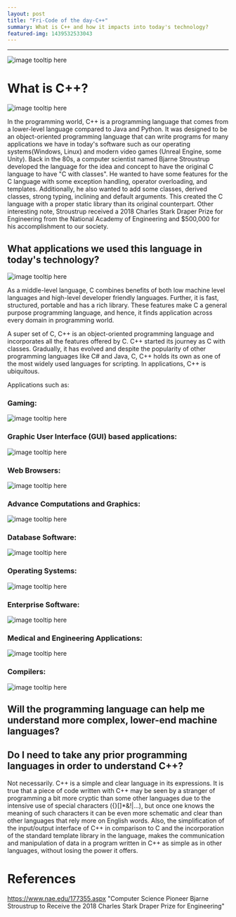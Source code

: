 ```yaml
---
layout: post
title: "Fri-Code of the day-C++"
summary: What is C++ and how it impacts into today's technology?
featured-img: 1439532533043
---
```

---

![image tooltip here](/assets/img/CPP.gif)

# What is C++?
![image tooltip here](/assets/img/Cplusplus.png)


In the programming world, C++ is a programming language that comes from a lower-level language compared to Java and Python. It was designed to be an object-oriented programming language that can write programs for many applications we have in today's software such as our operating systems(Windows, Linux) and modern video games (Unreal Engine, some Unity).  Back in the 80s, a computer scientist named Bjarne
Stroustrup developed the language for the idea and concept to have the original C language to have "C with classes". He wanted to have some features for the C language with  some exception handling, operator overloading, and templates. Additionally, he also wanted to add some classes, derived classes, strong typing, inclining and default arguments. This created the C language with a proper static library than its original counterpart. Other interesting note, Stroustrup received a 2018 Charles Stark Draper Prize for Engineering from the National Academy of Engineering and $500,000 for his accomplishment to our society.



## What applications we used this language in today's technology?
![image tooltip here](/assets/img/cpp-features1.png)

As a middle-level language, C combines benefits of both low machine level languages and high-level developer friendly languages. Further, it is fast, structured, portable and has a rich library. These features make C a general purpose programming language, and hence, it finds application across every domain in programming world.

A super set of C, C++ is an object-oriented programming language and incorporates all the features offered by C. C++ started its journey as C with classes. Gradually, it has evolved and despite the popularity of other programming languages like C# and Java, C, C++ holds its own as one of the most widely used languages for scripting. In applications, C++ is ubiquitous.

Applications such as:

### Gaming:


![image tooltip here](/assets/img/image.gif)

###  Graphic User Interface (GUI) based applications:


![image tooltip here](/assets/img/gdbgui_animation.gif)

###  Web Browsers:

![image tooltip here](/assets/img/favorites.gif)

### Advance Computations and Graphics:

![image tooltip here](/assets/img/Graphics.gif)
###  Database Software:

![image tooltip here](/assets/img/gdb-many-windows.gif)
###  Operating Systems:

![image tooltip here](/assets/img/windows-os.gif)

###  Enterprise Software:

![image tooltip here](/assets/img/Enterprise.gif)

###  Medical and Engineering Applications:

![image tooltip here](/assets/img/1_M2xXPJrenLuvHtizg42X9g.gif)

###  Compilers:


![image tooltip here](1_M2xXPJrenLuvHtizg42X9g.gif)
## Will the programming language can help me understand more complex, lower-end machine languages?
## Do I need to take any prior programming languages in order to understand C++?
Not necessarily. C++ is a simple and clear language in its expressions. It is true that a piece of code written with C++ may be seen by a stranger of programming a bit more cryptic than some other languages due to the intensive use of special characters ({}[]*&!|...), but once one knows the meaning of such characters it can be even more schematic and clear than other languages that rely more on English words.
Also, the simplification of the input/output interface of C++ in comparison to C and the incorporation of the standard template library in the language, makes the communication and manipulation of data in a program written in C++ as simple as in other languages, without losing the power it offers.



# References
https://www.nae.edu/177355.aspx "Computer Science Pioneer Bjarne Stroustrup to Receive the 2018 Charles Stark Draper Prize for Engineering"
